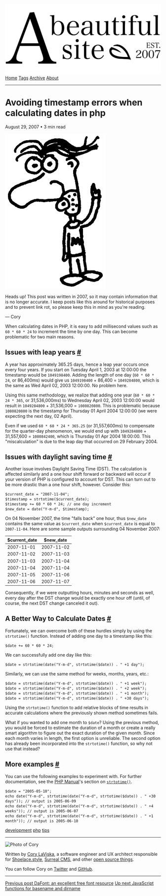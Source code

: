 <a href="../../index.html" class="header-link"><img src="../../images/logos/wordmark.svg" alt="A Beautiful Site" class="wordmark" /></a> <a href="../../index.html" class="nav-item">Home</a> <a href="../../tags/index.html" class="nav-item">Tags</a> <a href="../index.html" class="nav-item">Archive</a> <a href="../../about/index.html" class="nav-item">About</a>

------------------------------------------------------------------------

Avoiding timestamp errors when calculating dates in php
=======================================================

August 29, 2007 • 3 min read

![A drawing of a cartoon man pointing upwards](../../images/artwork/pointer.gif)

Heads up! This post was written in 2007, so it may contain information that is no longer accurate. I keep posts like this around for historical purposes and to prevent link rot, so please keep this in mind as you're reading.

— Cory

When calculating dates in PHP, it is easy to add millisecond values such as `60 * 60 * 24` to increment the time by one day. This can become problematic for two main reasons.

Issues with leap years <a href="#issues-with-leap-years" class="direct-link">#</a>
----------------------------------------------------------------------------------

A year has approximately 365.25 days, hence a leap year occurs once every four years. If you start on Tuesday April 1, 2003 at 12:00:00 the timestamp would be `1049198400`. Adding the length of one day (`60 * 60 * 24`, or 86,400ms) would give us `1049198400` + 86,400 = `1049284800`, which is the same as Wed April 02, 2003 12:00:00. No problem here.

Using this same methodology, we realize that adding one year (`60 * 60 * 24 * 365`, or 31,536,000ms) to Wednesday April 02, 2003 12:00:00 would result in `1049284800` + 31,536,000 = `1080820800`. This is problematic because `1080820800` is the timestamp for Thursday 01 April 2004 12:00:00 (we were expecting the next day, 02 April).

Even if we used `60 * 60 * 24 * 365.25` (or 31,557,600ms) to compensate for the quarter-day phenomenon, we would end up with `1049284800` + 31,557,600 = `1080842400`, which is Thursday 01 Apr 2004 18:00:00. This "miscalculation" is due to the leap day that occurred on 29 February 2004.

Issues with daylight saving time <a href="#issues-with-daylight-saving-time" class="direct-link">#</a>
------------------------------------------------------------------------------------------------------

Another issue involves Daylight Saving Time (DST). The calculation is affected similarly and a one hour shift forward or backward will occur if your version of PHP is configured to account for DST. This can turn out to be more drastic than a one hour shift, however. Consider this:

    $current_date = "2007-11-04";
    $timestamp = strtotime($current_date);
    $timestamp += 60 * 60 * 24; // one day increment
    $new_date = date("Y-m-d", $timestamp);

On 04 November 2007, the time "falls back" one hour, thus `$new_date` contains the same value as `$current_date` when `$current_date` is equal to `2007-11-04`. Here are some sample outputs surrounding 04 November 2007:

<table><thead><tr class="header"><th>$current_date</th><th>$new_date</th></tr></thead><tbody><tr class="odd"><td>2007-11-01</td><td>2007-11-02</td></tr><tr class="even"><td>2007-11-02</td><td>2007-11-03</td></tr><tr class="odd"><td>2007-11-03</td><td>2007-11-04</td></tr><tr class="even"><td>2007-11-04</td><td>2007-11-04</td></tr><tr class="odd"><td>2007-11-05</td><td>2007-11-06</td></tr><tr class="even"><td>2007-11-06</td><td>2007-11-07</td></tr></tbody></table>

Consequently, if we were outputting hours, minutes and seconds as well, every day after the DST change would be exactly one hour off (until, of course, the next DST change canceled it out).

A Better Way to Calculate Dates <a href="#a-better-way-to-calculate-dates" class="direct-link">#</a>
----------------------------------------------------------------------------------------------------

Fortunately, we can overcome both of these hurdles simply by using the `strtotime()` function. Instead of adding one day to a timestamp like this:

    $date += 60 * 60 * 24;

We can successfully add one day like this:

    $date = strtotime(date("Y-m-d", strtotime($date)) . " +1 day");

Similarly, we can use the same method for weeks, months, years, etc.:

    $date = strtotime(date("Y-m-d", strtotime($date)) . " +1 week");
    $date = strtotime(date("Y-m-d", strtotime($date)) . " +2 week");
    $date = strtotime(date("Y-m-d", strtotime($date)) . " +1 month");
    $date = strtotime(date("Y-m-d", strtotime($date)) . " +30 days");

Using the `strtotime()` function to add relative blocks of time results in accurate calculations where the previously shown method sometimes fails.

What if you wanted to add one month to `$date`? Using the previous method, you would be forced to estimate the duration of a month or create a really smart algorithm to figure out the exact duration of the given month. Since each month varies in length, the first option is unreliable. The second option has already been incorporated into the `strtotime()` function, so why not use that instead?

More examples <a href="#more-examples" class="direct-link">#</a>
----------------------------------------------------------------

You can use the following examples to experiment with. For further documentation, see the [PHP Manual](http://php.net/)'s section on [`strtotime()`](http://php.net/strtotime/).

    $date = "2005-05-10";
    echo date("Y-m-d", strtotime(date("Y-m-d", strtotime($date)) . " +30 days")); // output is 2005-06-09
    echo date("Y-m-d", strtotime(date("Y-m-d", strtotime($date)) . " +4 weeks")); // output is 2005-06-07
    echo date("Y-m-d", strtotime(date("Y-m-d", strtotime($date)) . " +1 month")); // output is 2005-06-10

<a href="../../tags/development/index.html" class="post-tag">development</a> <a href="../../tags/php/index.html" class="post-tag">php</a> <a href="../../tags/tips/index.html" class="post-tag">tips</a>

------------------------------------------------------------------------

<img src="http://0.gravatar.com/avatar/bf1b3b95fd5b096a3592247c29667b33?s=512" alt="Photo of Cory" class="avatar avatar-small" />

Written by [Cory LaViska](../../index-4.html), a software engineer and UX architect responsible for [Shoelace.style](https://shoelace.style/), [Surreal CMS](https://www.surrealcms.com/), and other [open source things](https://github.com/claviska).

You can follow Cory on [Twitter](https://twitter.com/claviska) and [GitHub](https://github.com/claviska).

------------------------------------------------------------------------

<a href="../an-excellent-free-font-resource/index.html" class="post-nav-previous"><span class="small">Previous post</span> DaFont: an excellent free font resource</a> <a href="../javascript-functions-for-basename-and-dirname/index.html" class="post-nav-next"><span class="small">Up next</span> JavaScript functions for basename and dirname</a>
